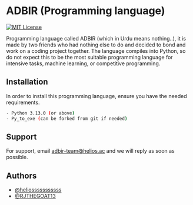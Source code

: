 
# ADBIR (Programming language)


[![MIT License](https://img.shields.io/badge/License-MIT-green.svg)](https://choosealicense.com/licenses/mit/)
 
Programming language called ADBIR (which in Urdu means nothing..), it is made by
two friends who had nothing else to do and decided to bond and work on a coding project together. The language compiles into Python, so do not expect this to be the most suitable programming language for intensive tasks, machine learning, or competitive programming. 




## Installation

In order to install this programming language, ensure you have the needed requirements. 

```bash
- Python 3.13.0 (or above)
- Py_to_exe (can be forked from git if needed)
```


    
## Support

For support, email adbir-team@helios.ac and we will reply as soon as possible.


## Authors

- [@heliosssssssssss](https://www.github.com/heliosssssssssss)
- [@RJTHEGOAT13](https://www.github.com/RJTHEGOAT13)
